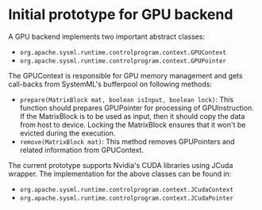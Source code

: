 # Initial prototype for GPU backend

A GPU backend implements two important abstract classes:
* `org.apache.sysml.runtime.controlprogram.context.GPUContext`
* `org.apache.sysml.runtime.controlprogram.context.GPUPointer`

The GPUContext is responsible for GPU memory management and gets call-backs from SystemML's bufferpool on following methods:
*  `prepare(MatrixBlock mat, boolean isInput, boolean lock)`: This function should prepares GPUPointer for processing of GPUInstruction.
If the MatrixBlock is to be used as input, then it should copy the data from host to device. Locking the MatrixBlock ensures that it won't be evicted during the execution.
*  `remove(MatrixBlock mat)`: This method removes GPUPointers and related information from GPUContext.

The current prototype supports Nvidia's CUDA libraries using JCuda wrapper. The implementation for the above classes can be found in:
* `org.apache.sysml.runtime.controlprogram.context.JCudaContext`
* `org.apache.sysml.runtime.controlprogram.context.JCudaPointer`